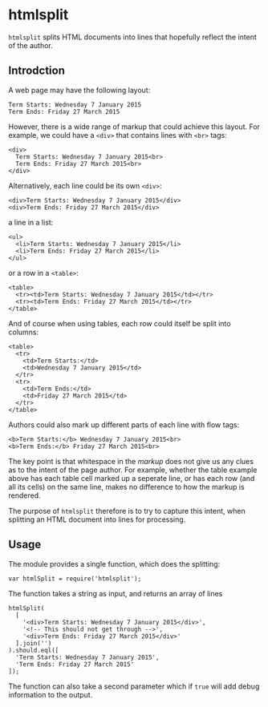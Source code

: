 # htmlsplit

`htmlsplit` splits HTML documents into lines that hopefully reflect the intent of the author.

## Introdction

A web page may have the following layout:

```
Term Starts: Wednesday 7 January 2015
Term Ends: Friday 27 March 2015
```

However, there is a wide range of markup that could achieve this layout. For example, we could have a `<div>` that contains lines with `<br>` tags:

```
<div>
  Term Starts: Wednesday 7 January 2015<br>
  Term Ends: Friday 27 March 2015<br>
</div>
```

Alternatively, each line could be its own `<div>`:

```
<div>Term Starts: Wednesday 7 January 2015</div>
<div>Term Ends: Friday 27 March 2015</div>
```

a line in a list:

```
<ul>
  <li>Term Starts: Wednesday 7 January 2015</li>
  <li>Term Ends: Friday 27 March 2015</li>
</ul>
```

or a row in a `<table>`:

```
<table>
  <tr><td>Term Starts: Wednesday 7 January 2015</td></tr>
  <tr><td>Term Ends: Friday 27 March 2015</td></tr>
</table>
```

And of course when using tables, each row could itself be split into columns:

```
<table>
  <tr>
    <td>Term Starts:</td>
    <td>Wednesday 7 January 2015</td>
  </tr>
  <tr>
    <td>Term Ends:</td>
    <td>Friday 27 March 2015</td>
  </tr>
</table>
```

Authors could also mark up different parts of each line with flow tags:

```
<b>Term Starts:</b> Wednesday 7 January 2015<br>
<b>Term Ends:</b> Friday 27 March 2015<br>
```

The key point is that whitespace in the *markup* does not give us any clues as to the intent of the page author. For example, whether the table example above has each table cell marked up a seperate line, or has each row (and all its cells) on the same line, makes no difference to how the markup is rendered.

The purpose of `htmlsplit` therefore is to try to capture this intent, when splitting an HTML document into lines for processing.

## Usage

The module provides a single function, which does the splitting:

```
var htmlSplit = require('htmlsplit');
```

The function takes a string as input, and returns an array of lines

```
htmlSplit(
  [
    '<div>Term Starts: Wednesday 7 January 2015</div>',
    '<!-- This should not get through -->',
    '<div>Term Ends: Friday 27 March 2015</div>'
  ].join('')
).should.eql([
  'Term Starts: Wednesday 7 January 2015',
  'Term Ends: Friday 27 March 2015'
]);
```

The function can also take a second parameter which if `true` will add debug information to the output.